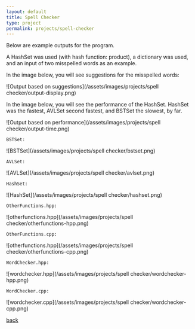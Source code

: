 ```yaml
---
layout: default
title: Spell Checker
type: project
permalink: projects/spell-checker
---
```


Below are example outputs for the program.

A HashSet was used (with hash function: product), a dictionary was used, and an input of two misspelled words as an example.

In the image below, you will see suggestions for the misspelled words:

![Output based on suggestions](/assets/images/projects/spell checker/output-display.png)

In the image below, you will see the performance of the HashSet. HashSet was the fastest, AVLSet second fastest, and BSTSet the slowest, by far. 

![Output based on performance](/assets/images/projects/spell checker/output-time.png)



`BSTSet:`

![BSTSet](/assets/images/projects/spell checker/bstset.png)


`AVLSet:`

![AVLSet](/assets/images/projects/spell checker/avlset.png)


`HashSet:`

![HashSet](/assets/images/projects/spell checker/hashset.png)


`OtherFunctions.hpp:`

![otherfunctions.hpp](/assets/images/projects/spell checker/otherfunctions-hpp.png)


`OtherFunctions.cpp:`

![otherfunctions.hpp](/assets/images/projects/spell checker/otherfunctions-cpp.png)


`WordChecker.hpp:`

![wordchecker.hpp](/assets/images/projects/spell checker/wordchecker-hpp.png)


`WordChecker.cpp:`

![wordchecker.cpp](/assets/images/projects/spell checker/wordchecker-cpp.png)


[back](./)